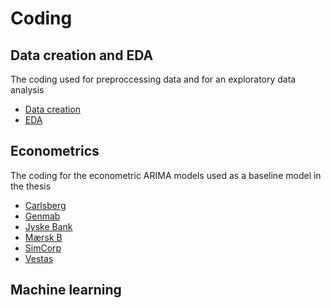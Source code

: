 # Coding

## Data creation and EDA
The coding used for preproccessing data and for an exploratory data analysis

* [Data creation](https://github.com/andreasbj77/Repository---Andreas-Borup-J-rgensen/blob/main/Master-thesis/Code/DataCreation/DataCreation.Rmd)
* [EDA](https://github.com/andreasbj77/Repository---Andreas-Borup-J-rgensen/blob/main/Master-thesis/Code/DataCreation/EDA.Rmd)

## Econometrics
The coding for the econometric ARIMA models used as a baseline model in the thesis

* [Carlsberg](https://github.com/andreasbj77/Repository---Andreas-Borup-J-rgensen/blob/main/Master-thesis/Code/Econometrics/Carlsberg%20ARIMA%20med%20out%20of%20sample%20testing.Rmd)
* [Genmab](https://github.com/andreasbj77/Repository---Andreas-Borup-J-rgensen/blob/main/Master-thesis/Code/Econometrics/Genmab%20ARIMA%20med%20out%20of%20sample%20testing.Rmd)
* [Jyske Bank](https://github.com/andreasbj77/Repository---Andreas-Borup-J-rgensen/blob/main/Master-thesis/Code/Econometrics/Jyske%20Bank%20ARIMA%20med%20out%20of%20sample%20testing.Rmd)
* [Mærsk B](https://github.com/andreasbj77/Repository---Andreas-Borup-J-rgensen/blob/main/Master-thesis/Code/Econometrics/MærskB%20ARIMA%20med%20out%20of%20sample%20testing.Rmd)
* [SimCorp](https://github.com/andreasbj77/Repository---Andreas-Borup-J-rgensen/blob/main/Master-thesis/Code/Econometrics/SimCorp%20ARIMA%20with%20out%20of%20sample%20testing.Rmd)
* [Vestas](https://github.com/andreasbj77/Repository---Andreas-Borup-J-rgensen/blob/main/Master-thesis/Code/Econometrics/Vestas%20ARIMA%20med%20out%20of%20sample%20testing.Rmd)

## Machine learning

